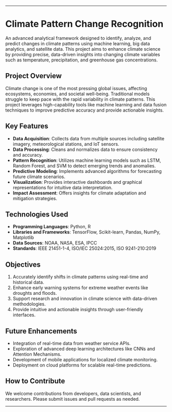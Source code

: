 ---

# Climate Pattern Change Recognition

An advanced analytical framework designed to identify, analyze, and predict changes in climate patterns using machine learning, big data analytics, and satellite data. This project aims to enhance climate science by providing precise, data-driven insights into changing climate variables such as temperature, precipitation, and greenhouse gas concentrations.

## Project Overview

Climate change is one of the most pressing global issues, affecting ecosystems, economies, and societal well-being. Traditional models struggle to keep pace with the rapid variability in climate patterns. This project leverages high-capability tools like machine learning and data fusion techniques to improve predictive accuracy and provide actionable insights.

## Key Features

- **Data Acquisition**: Collects data from multiple sources including satellite imagery, meteorological stations, and IoT sensors.
- **Data Processing**: Cleans and normalizes data to ensure consistency and accuracy.
- **Pattern Recognition**: Utilizes machine learning models such as LSTM, Random Forest, and SVM to detect emerging trends and anomalies.
- **Predictive Modeling**: Implements advanced algorithms for forecasting future climate scenarios.
- **Visualization**: Provides interactive dashboards and graphical representations for intuitive data interpretation.
- **Impact Assessment**: Offers insights for climate adaptation and mitigation strategies.

## Technologies Used

- **Programming Languages**: Python, R
- **Libraries and Frameworks**: TensorFlow, Scikit-learn, Pandas, NumPy, Matplotlib
- **Data Sources**: NOAA, NASA, ESA, IPCC
- **Standards**: IEEE 21451-1-4, ISO/IEC 25024:2015, ISO 9241-210:2019

## Objectives

1. Accurately identify shifts in climate patterns using real-time and historical data.
2. Enhance early warning systems for extreme weather events like droughts and floods.
3. Support research and innovation in climate science with data-driven methodologies.
4. Provide intuitive and actionable insights through user-friendly interfaces.

## Future Enhancements

- Integration of real-time data from weather service APIs.
- Exploration of advanced deep learning architectures like CNNs and Attention Mechanisms.
- Development of mobile applications for localized climate monitoring.
- Deployment on cloud platforms for scalable real-time predictions.

## How to Contribute

We welcome contributions from developers, data scientists, and researchers. Please submit issues and pull requests as needed.

---
